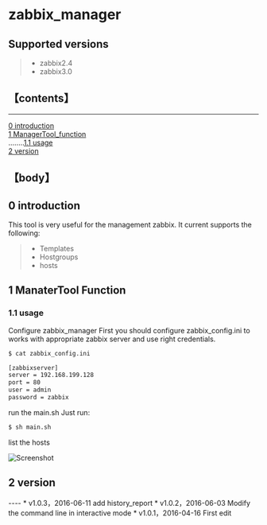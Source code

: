 # zabbix_manager
## Supported versions
> * zabbix2.4
> * zabbix3.0

## 【contents】
----

[0 introduction](#0)  
[1 ManagerTool_function ](#1)  
........[1.1 usage ](#1.1)  
[2 version ](#3)  


## 【body】

<h2 name="0">0 introduction</h2>

This tool is very useful for the  management zabbix.
It current supports the following:
> * Templates 
> * Hostgroups
> * hosts

<h2 name="1">1 ManaterTool Function</h2>

<h3 name="1.1">1.1 usage</h3>

Configure zabbix_manager
First you should configure zabbix_config.ini to works with appropriate zabbix server and use right credentials.
```bash
$ cat zabbix_config.ini

[zabbixserver]
server = 192.168.199.128
port = 80
user = admin
password = zabbix
``` 
run the main.sh
Just run: 
```bash
$ sh main.sh

```
list the hosts

![Screenshot](https://github.com/BillWang139967/zabbix_manager/raw/master/images/host_get.jpg)

<h2 name="2">2 version</h2>
----
* v1.0.3，2016-06-11 add history_report
* v1.0.2，2016-06-03 Modify the command line in interactive mode
* v1.0.1，2016-04-16 First edit
